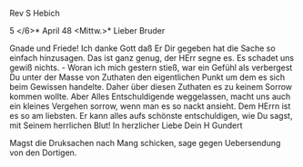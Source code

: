 Rev S Hebich

 5 </6>* April 48
 <Mittw.>*
Lieber Bruder

Gnade und Friede! Ich danke Gott daß Er Dir gegeben hat die Sache so einfach hinzusagen. Das ist ganz genug, der HErr segne es. Es schadet uns gewiß nichts. - Woran ich mich gestern stieß, war ein Gefühl als verbergest Du unter der Masse von Zuthaten den eigentlichen Punkt um dem es sich beim Gewissen handelte. Daher über diesen Zuthaten es zu keinem Sorrow kommen wollte. Aber Alles Entschuldigende weggelassen, macht uns auch ein kleines Vergehen sorrow, wenn man es so nackt ansieht. Dem HErrn ist es so am liebsten. Er kann alles aufs schönste entschuldigen, wie Du sagst, mit Seinem herrlichen Blut!
 In herzlicher Liebe
 Dein H Gundert

Magst die Druksachen nach Mang schicken, sage gegen Uebersendung von den Dortigen.

